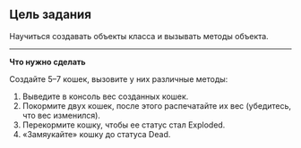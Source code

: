 ## Цель задания
Научиться создавать объекты класса и вызывать методы объекта.
___
**Что нужно сделать**

Создайте 5–7 кошек, вызовите у них различные методы:
1.	Выведите в консоль вес созданных кошек.
2.	Покормите двух кошек, после этого распечатайте их вес (убедитесь, что вес изменился).
3.	Перекормите кошку, чтобы ее статус стал Exploded.
4.	«Замяукайте» кошку до статуса Dead.
